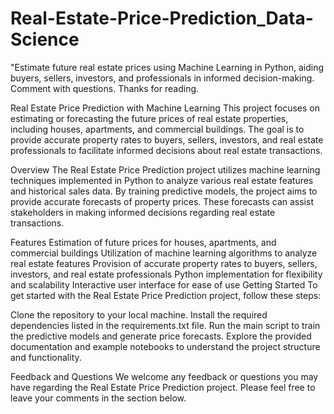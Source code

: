 # Real-Estate-Price-Prediction_Data-Science
"Estimate future real estate prices using Machine Learning in Python, aiding buyers, sellers, investors, and professionals in informed decision-making. Comment with questions. Thanks for reading.


Real Estate Price Prediction with Machine Learning
This project focuses on estimating or forecasting the future prices of real estate properties, including houses, apartments, and commercial buildings. The goal is to provide accurate property rates to buyers, sellers, investors, and real estate professionals to facilitate informed decisions about real estate transactions.

Overview
The Real Estate Price Prediction project utilizes machine learning techniques implemented in Python to analyze various real estate features and historical sales data. By training predictive models, the project aims to provide accurate forecasts of property prices. These forecasts can assist stakeholders in making informed decisions regarding real estate transactions.

Features
Estimation of future prices for houses, apartments, and commercial buildings
Utilization of machine learning algorithms to analyze real estate features
Provision of accurate property rates to buyers, sellers, investors, and real estate professionals
Python implementation for flexibility and scalability
Interactive user interface for ease of use
Getting Started
To get started with the Real Estate Price Prediction project, follow these steps:

Clone the repository to your local machine.
Install the required dependencies listed in the requirements.txt file.
Run the main script to train the predictive models and generate price forecasts.
Explore the provided documentation and example notebooks to understand the project structure and functionality.


Feedback and Questions
We welcome any feedback or questions you may have regarding the Real Estate Price Prediction project. Please feel free to leave your comments in the section below.
